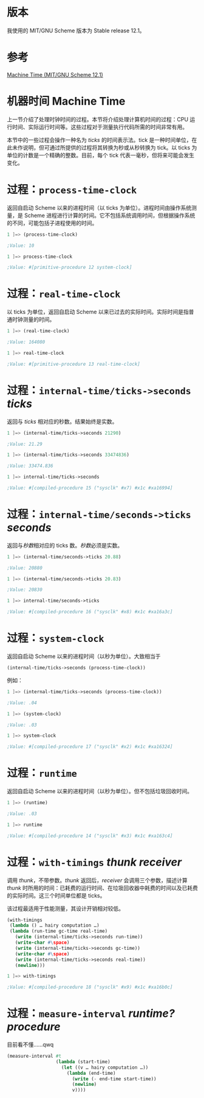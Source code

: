 # 版本

我使用的 MIT/GNU Scheme 版本为 Stable release 12.1。

# 参考

[Machine Time (MIT/GNU Scheme 12.1)](https://www.gnu.org/software/mit-scheme/documentation/stable/mit-scheme-ref/Machine-Time.html)

# 机器时间 Machine Time

上一节介绍了处理时钟时间的过程。本节将介绍处理计算机时间的过程：CPU 运行时间、实际运行时间等。这些过程对于测量执行代码所需的时间非常有用。

本节中的一些过程会操作一种名为 *ticks* 的时间表示法。tick 是一种时间单位，在此未作说明，但可通过所提供的过程将其转换为秒或从秒转换为 tick。以 ticks 为单位的计数是一个精确的整数。目前，每个 tick 代表一毫秒，但将来可能会发生变化。

# 过程：`process-time-clock`

返回自启动 Scheme 以来的进程时间（以 ticks 为单位）。进程时间由操作系统测量，是 Scheme 进程进行计算的时间。它不包括系统调用时间，但根据操作系统的不同，可能包括子进程使用的时间。

```scheme
1 ]=> (process-time-clock)

;Value: 10

1 ]=> process-time-clock

;Value: #[primitive-procedure 12 system-clock]
```

# 过程：`real-time-clock`

以 ticks 为单位，返回自启动 Scheme 以来已过去的实际时间。实际时间是指普通时钟测量的时间。

```scheme
1 ]=> (real-time-clock)

;Value: 164080

1 ]=> real-time-clock

;Value: #[primitive-procedure 13 real-time-clock]
```

# 过程：`internal-time/ticks->seconds` _ticks_

返回与 *ticks* 相对应的秒数。结果始终是实数。

```scheme
1 ]=> (internal-time/ticks->seconds 21290)

;Value: 21.29

1 ]=> (internal-time/ticks->seconds 33474836)

;Value: 33474.836

1 ]=> internal-time/ticks->seconds

;Value: #[compiled-procedure 15 ("sysclk" #x7) #x1c #xa16994]
```

# 过程：`internal-time/seconds->ticks` _seconds_

返回与*秒数*相对应的 ticks 数。*秒数*必须是实数。

```scheme
1 ]=> (internal-time/seconds->ticks 20.88)

;Value: 20880

1 ]=> (internal-time/seconds->ticks 20.83)

;Value: 20830

1 ]=> internal-time/seconds->ticks

;Value: #[compiled-procedure 16 ("sysclk" #x8) #x1c #xa16a3c]
```

# 过程：`system-clock`

返回自启动 Scheme 以来的进程时间（以秒为单位）。大致相当于

```scheme
(internal-time/ticks->seconds (process-time-clock))
```

例如：

```scheme
1 ]=> (internal-time/ticks->seconds (process-time-clock))

;Value: .04

1 ]=> (system-clock)

;Value: .03

1 ]=> system-clock 

;Value: #[compiled-procedure 17 ("sysclk" #x2) #x1c #xa16324]
```

# 过程：`runtime`

返回自启动 Scheme 以来的进程时间（以秒为单位）。但不包括垃圾回收时间。

```scheme
1 ]=> (runtime)

;Value: .03

1 ]=> runtime

;Value: #[compiled-procedure 14 ("sysclk" #x3) #x1c #xa163c4]
```

# 过程：`with-timings` _thunk receiver_

调用 *thunk*，不带参数。*thunk* 返回后，*receiver* 会调用三个参数，描述计算 *thunk* 时所用的时间：已耗费的运行时间、在垃圾回收器中耗费的时间以及已耗费的实际时间。这三个时间单位都是 ticks。

该过程最适用于性能测量，其设计开销相对较低。

```scheme
(with-timings
 (lambda () … hairy computation …)
 (lambda (run-time gc-time real-time)
   (write (internal-time/ticks->seconds run-time))
   (write-char #\space)
   (write (internal-time/ticks->seconds gc-time))
   (write-char #\space)
   (write (internal-time/ticks->seconds real-time))
   (newline)))
```

```scheme
1 ]=> with-timings

;Value: #[compiled-procedure 18 ("sysclk" #x9) #x1c #xa16b0c]
```

# 过程：`measure-interval` _runtime? procedure_

目前看不懂……qwq

```scheme
(measure-interval #t
                  (lambda (start-time)
                    (let ((v … hairy computation …))
                      (lambda (end-time)
                        (write (- end-time start-time))
                        (newline)
                        v))))
```